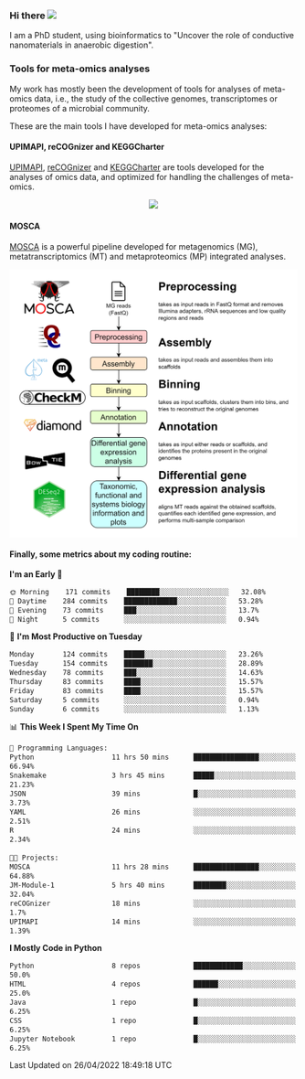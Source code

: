 ### Hi there <img src="https://media.giphy.com/media/hvRJCLFzcasrR4ia7z/giphy.gif" width="25px">

I am a PhD student, using bioinformatics to "Uncover the role of conductive nanomaterials in anaerobic digestion".

### Tools for meta-omics analyses

My work has mostly been the development of tools for analyses of meta-omics data, i.e., the study of the collective genomes, transcriptomes or proteomes of a microbial community.

These are the main tools I have developed for meta-omics analyses:

#### UPIMAPI, reCOGnizer and KEGGCharter

[UPIMAPI](https://github.com/iquasere/UPIMAPI), [reCOGnizer](https://github.com/iquasere/reCOGnizer) and [KEGGCharter](https://github.com/iquasere/KEGGCharter) are tools developed for the analyses of omics data, and optimized for handling the challenges of meta-omics.

<p align="center">
    <img src="assets/annotation_paper.png">
</p>

#### MOSCA

[MOSCA](https://github.com/iquasere/MOSCA) is a powerful pipeline developed for metagenomics (MG), metatranscriptomics (MT) and metaproteomics (MP) integrated analyses.

<p align="center">
    <img src="assets/mosca_workflow.png" align="center" width="700">
</p>


#### Finally, some metrics about my coding routine:

<!--START_SECTION:waka-->
**I'm an Early 🐤** 

```text
🌞 Morning    171 commits    ████████░░░░░░░░░░░░░░░░░   32.08% 
🌆 Daytime    284 commits    █████████████░░░░░░░░░░░░   53.28% 
🌃 Evening    73 commits     ███░░░░░░░░░░░░░░░░░░░░░░   13.7% 
🌙 Night      5 commits      ░░░░░░░░░░░░░░░░░░░░░░░░░   0.94%

```
📅 **I'm Most Productive on Tuesday** 

```text
Monday       124 commits    █████░░░░░░░░░░░░░░░░░░░░   23.26% 
Tuesday      154 commits    ███████░░░░░░░░░░░░░░░░░░   28.89% 
Wednesday    78 commits     ███░░░░░░░░░░░░░░░░░░░░░░   14.63% 
Thursday     83 commits     ████░░░░░░░░░░░░░░░░░░░░░   15.57% 
Friday       83 commits     ████░░░░░░░░░░░░░░░░░░░░░   15.57% 
Saturday     5 commits      ░░░░░░░░░░░░░░░░░░░░░░░░░   0.94% 
Sunday       6 commits      ░░░░░░░░░░░░░░░░░░░░░░░░░   1.13%

```


📊 **This Week I Spent My Time On** 

```text
💬 Programming Languages: 
Python                   11 hrs 50 mins      ████████████████░░░░░░░░░   66.94% 
Snakemake                3 hrs 45 mins       █████░░░░░░░░░░░░░░░░░░░░   21.23% 
JSON                     39 mins             █░░░░░░░░░░░░░░░░░░░░░░░░   3.73% 
YAML                     26 mins             ░░░░░░░░░░░░░░░░░░░░░░░░░   2.51% 
R                        24 mins             ░░░░░░░░░░░░░░░░░░░░░░░░░   2.34%

🐱‍💻 Projects: 
MOSCA                    11 hrs 28 mins      ████████████████░░░░░░░░░   64.88% 
JM-Module-1              5 hrs 40 mins       ████████░░░░░░░░░░░░░░░░░   32.04% 
reCOGnizer               18 mins             ░░░░░░░░░░░░░░░░░░░░░░░░░   1.7% 
UPIMAPI                  14 mins             ░░░░░░░░░░░░░░░░░░░░░░░░░   1.39%

```

**I Mostly Code in Python** 

```text
Python                   8 repos             ████████████░░░░░░░░░░░░░   50.0% 
HTML                     4 repos             ██████░░░░░░░░░░░░░░░░░░░   25.0% 
Java                     1 repo              █░░░░░░░░░░░░░░░░░░░░░░░░   6.25% 
CSS                      1 repo              █░░░░░░░░░░░░░░░░░░░░░░░░   6.25% 
Jupyter Notebook         1 repo              █░░░░░░░░░░░░░░░░░░░░░░░░   6.25%

```



 Last Updated on 26/04/2022 18:49:18 UTC
<!--END_SECTION:waka-->
